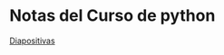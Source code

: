 # Notas del Curso de python


[Diapositivas](https://github.com/ja-vazquez/python_cinves/blob/master/python%20course.pdf)